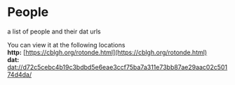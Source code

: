 # People
a list of people and their dat urls

You can view it at the following locations  
**http:** [https://cblgh.org/rotonde.html](https://cblgh.org/rotonde.html)  
**dat:** [dat://d72c5cebc4b19c3bdbd5e6eae3ccf75ba7a311e73bb87ae29aac02c50174d4da/](dat://d72c5cebc4b19c3bdbd5e6eae3ccf75ba7a311e73bb87ae29aac02c50174d4da/)
